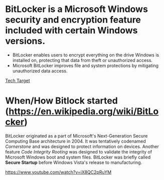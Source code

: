 # BitLocker is a Microsoft Windows security and encryption feature included with certain Windows versions.

- BitLocker enables users to encrypt everything on the drive Windows is installed on, protecting that data from theft or unauthorized access.
- Microsoft BitLocker improves file and system protections by mitigating unauthorized data access.

[Tech Target](https://www.techtarget.com/searchenterprisedesktop/definition/BitLocker)

# When/How Bitlock started (https://en.wikipedia.org/wiki/BitLocker)

BitLocker originated as a part of Microsoft's Next-Generation Secure Computing Base architecture in 2004.
It was tentatively codenamed *Cornerstone* and was designed to protect information on devices.
Another feature *Code Integrity Rooting* was designed to validate the integrity of Microsoft Windows boot and system files.
BitLocker was briefly called **Secure Startup** before Windows Vista's release to manufacturing.

https://www.youtube.com/watch?v=iX8QC2pRuYM
